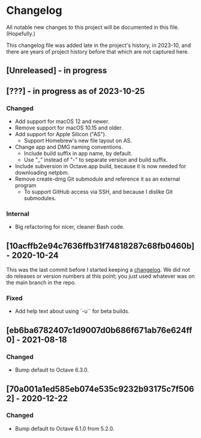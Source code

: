 # Changelog

All notable new changes to this project will be documented in this file. (Hopefully.)

This changelog file was added late in the project's history, in 2023-10, and there are years of project history before that which are not captured here.

## [Unreleased] - in progress

## [???] - in progress as of 2023-10-25

### Changed

- Add support for macOS 12 and newer.
- Remove support for macOS 10.15 and older.
- Add support for Apple Silicon ("AS").
  - Support Homebrew's new file layout on AS.
- Change app and DMG naming conventions.
  - Include build suffix in app name, by default.
  - Use "_" instead of "-" to separate version and build suffix.
- Include subversion in Octave.app build, because it is now needed for downloading netpbm.
- Remove create-dmg Git submodule and reference it as an external program
  - To support GitHub access via SSH, and because I dislike Git submodules.

### Internal

- Big refactoring for nicer, cleaner Bash code.

## [10acffb2e94c7636ffb31f74818287c68fb0460b] - 2020-10-24

This was the last commit before I started keeping a [changelog](https://keepachangelog.com/). We did not do releases or version numbers at this point; you just used whatever was on the main branch in the repo.

### Fixed

- Add help text about using `-u`` for beta builds.

## [eb6ba6782407c1d9007d0b686f671ab76e624ff0] - 2021-08-18

### Changed

- Bump default to Octave 6.3.0.

## [70a001a1ed585eb074e535c9232b93175c7f5062] - 2020-12-22

### Changed

- Bump default to Octave 6.1.0 from 5.2.0.
